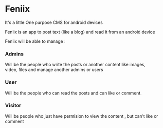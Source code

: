 Feniix
======

It's a little One purpose CMS for android devices

Feniix is an app to post text (like a blog) and read it from an android device

Feniix will be able to manage :

### Admins
Will be the people who write the posts or another content like images, video, files and manage another admins or users

### User
Will be the people who can read the posts and can like or comment.

### Visitor
Will be people who just have permision to view the content , but can't like or comment
